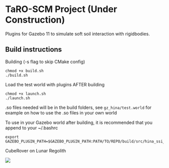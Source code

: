 # TaRO-SCM Project (Under Construction)

Plugins for Gazebo 11 to simulate soft soil interaction with rigidbodies.

## Build instructions

Building (-s flag to skip CMake config)
```
chmod +x build.sh
./build.sh 
```

Load the test world with plugins AFTER building
```
chmod +x launch.sh
./launch.sh
```

.so files needed will be in the build folders, see ```gz_hina/test.world``` for example on how to use the .so files in your own world

To use in your Gazebo world after building, it is recommended that you append to your ~/.bashrc
```        
export GAZEBO_PLUGIN_PATH=$GAZEBO_PLUGIN_PATH:PATH/TO/REPO/build/src/hina_ssi_physics:PATH/TO/REPO/build/src/hina_ssi_visual
```


CubeRover on Lunar Regolith

<img src="https://user-images.githubusercontent.com/14039800/193426261-92fd8d30-0efa-45d7-9ba5-f4dc6935d1c7.png"/>
